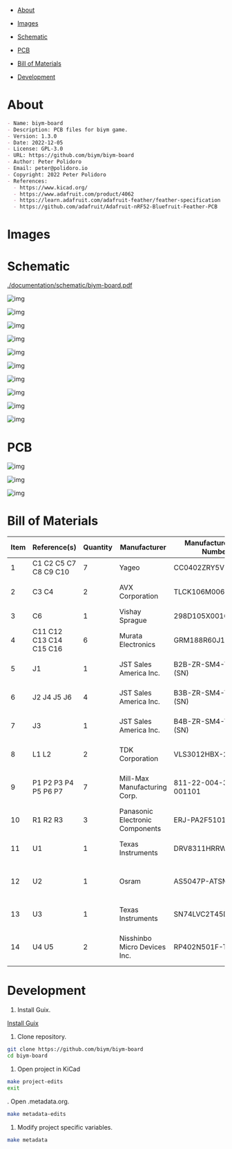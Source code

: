 - [About](#org34c2536)
- [Images](#orgc758b46)
- [Schematic](#org45489d0)
- [PCB](#org47b15e3)
- [Bill of Materials](#org8a0cc96)
- [Development](#org28d0aec)

    <!-- This file is generated automatically from .metadata.org -->
    <!-- File edits may be overwritten! -->


<a id="org34c2536"></a>

# About

```markdown
- Name: biym-board
- Description: PCB files for biym game.
- Version: 1.3.0
- Date: 2022-12-05
- License: GPL-3.0
- URL: https://github.com/biym/biym-board
- Author: Peter Polidoro
- Email: peter@polidoro.io
- Copyright: 2022 Peter Polidoro
- References:
  - https://www.kicad.org/
  - https://www.adafruit.com/product/4062
  - https://learn.adafruit.com/adafruit-feather/feather-specification
  - https://github.com/adafruit/Adafruit-nRF52-Bluefruit-Feather-PCB
```


<a id="orgc758b46"></a>

# Images


<a id="org45489d0"></a>

# Schematic

[./documentation/schematic/biym-board.pdf](./documentation/schematic/biym-board.pdf)

![img](./documentation/schematic/biym-board.svg)

![img](./documentation/schematic/biym-board-power.svg)

![img](./documentation/schematic/biym-board-driver.svg)

![img](./documentation/schematic/biym-board-encoder.svg)

![img](./documentation/schematic/biym-board-led.svg)

![img](./documentation/schematic/biym-board-servo.svg)

![img](./documentation/schematic/biym-board-gpio.svg)

![img](./documentation/schematic/biym-board-power-boost-led.svg)

![img](./documentation/schematic/biym-board-power-boost-servo.svg)

![img](./documentation/schematic/biym-board-featherwing-nrf52-pogo.svg)


<a id="org47b15e3"></a>

# PCB

![img](./documentation/pcb/top-bare.png)

![img](./documentation/pcb/bottom-bare.png)

![img](./documentation/pcb/biym-board-User_Drawings.png)


<a id="org8a0cc96"></a>

# Bill of Materials

| Item | Reference(s)            | Quantity | Manufacturer                    | Manufacturer Part Number | Vendor   | Vendor Part Number         | Description                                      | Package            |
|---- |----------------------- |-------- |------------------------------- |------------------------ |-------- |-------------------------- |------------------------------------------------ |------------------ |
| 1    | C1 C2 C5 C7 C8 C9 C10   | 7        | Yageo                           | CC0402ZRY5V8BB104        | Digi-Key | 311-1375-1-ND              | CAP CER 0.1UF 25V Y5V                            | 0402               |
| 2    | C3 C4                   | 2        | AVX Corporation                 | TLCK106M006QTA           | Digi-Key | 478-5343-1-ND              | CAP TANT 10UF 20% 6.3V                           | 0402               |
| 3    | C6                      | 1        | Vishay Sprague                  | 298D105X0016K2T          | Digi-Key | 718-1618-1-ND              | CAP TANT 1UF 20% 16V                             | 0402               |
| 4    | C11 C12 C13 C14 C15 C16 | 6        | Murata Electronics              | GRM188R60J106ME47J       | Digi-Key | 490-6405-1-ND              | CAP CER 10UF 6.3V X5R                            | 0603 (1608 Metric) |
| 5    | J1                      | 1        | JST Sales America Inc.          | B2B-ZR-SM4-TF(LF)(SN)    | Digi-Key | B2B-ZR-SM4-TF(LF)(SN)      | CONN HEADER SMD 2POS 1.5MM                       |                    |
| 6    | J2 J4 J5 J6             | 4        | JST Sales America Inc.          | B3B-ZR-SM4-TF(LF)(SN)    | Digi-Key | B3B-ZR-SM4-TF(LF)(SN)      | CONN HEADER SMD 3POS 1.5MM                       |                    |
| 7    | J3                      | 1        | JST Sales America Inc.          | B4B-ZR-SM4-TF(LF)(SN)    | Digi-Key | 455-1683-1-ND              | CONN HEADER SMD 4POS 1.5MM                       |                    |
| 8    | L1 L2                   | 2        | TDK Corporation                 | VLS3012HBX-2R2M          | Digi-Key | 445-175069-1-ND            | FIXED IND 2.2UH 3.15A 106MOHM SM                 |                    |
| 9    | P1 P2 P3 P4 P5 P6 P7    | 7        | Mill-Max Manufacturing Corp.    | 811-22-004-30-001101     | Digi-Key | ED8111-04-ND               | 4 Position Spring Piston Connector Surface Mount |                    |
| 10   | R1 R2 R3                | 3        | Panasonic Electronic Components | ERJ-PA2F5101X            | Digi-Key | P124488CT-ND               | RES SMD 5.1 KOHM 1% 1/5W                         | 0402               |
| 11   | U1                      | 1        | Texas Instruments               | DRV8311HRRWR             | Digi-Key | 296-DRV8311HRRWRCT-ND      | 24V ABS MAX 3 TO 20V 3-PHASE B                   |                    |
| 12   | U2                      | 1        | Osram                           | AS5047P-ATSM             | Digi-Key | AS5047P-ATSMCT-ND          | ROTARY ENCODER MAGNETIC PROG                     |                    |
| 13   | U3                      | 1        | Texas Instruments               | SN74LVC2T45DCUT          | Digi-Key | 296-32331-1-ND             | IC TRNSLTR BIDIRECTIONAL US8                     |                    |
| 14   | U4 U5                   | 2        | Nisshinbo Micro Devices Inc.    | RP402N501F-TR-FE         | Digi-Key | 2129-RP402N501F-TR-FECT-ND | PWM/VFM STEP-UP DCDC CONVERTER W                 | SOT-23-5           |


<a id="org28d0aec"></a>

# Development

1.  Install Guix.

[Install Guix](https://guix.gnu.org/manual/en/html_node/Binary-Installation.html)

1.  Clone repository.

```sh
git clone https://github.com/biym/biym-board
cd biym-board
```

1.  Open project in KiCad

```sh
make project-edits
exit
```

. Open .metadata.org.

```sh
make metadata-edits
```

1.  Modify project specific variables.

```sh
make metadata
```